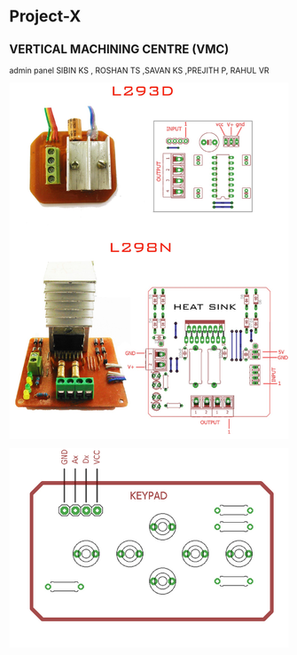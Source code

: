 # Project-X
## VERTICAL MACHINING CENTRE (VMC)

admin panel SIBIN KS , ROSHAN TS ,SAVAN KS ,PREJITH P, RAHUL VR

<p align="center"><img src="images/info01s.jpg" width="600"></center></p>
<p align="center"><img src="images/keypad_info.jpg" width="600"></center></p>





